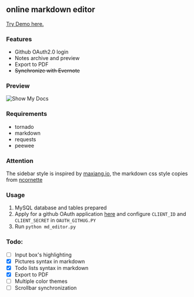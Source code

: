 
## online markdown editor

[Try Demo here.](http://59.110.139.171)

### Features

- Github OAuth2.0 login
- Notes archive and preview
- Export to PDF
- ~~Synchronize with Evernote~~

### Preview

![Show My Docs](https://ooo.0o0.ooo/2017/03/21/58d0e04940d22.png)

### Requirements

- tornado
- markdown
- requests
- peewee

### Attention

The sidebar style is inspired by [maxiang.io](http://maxiang.io), the markdown css style copies from [ncornette](https://github.com/ncornette/Python-Markdown-Editor.git )

### Usage

1. MySQL database and tables prepared
2. Apply for a github OAuth application [here](https://github.com/settings/developers) and configure `CLIENT_ID` and `CLIENT_SECRET` in `OAUTH_GITHUG.PY`
3. Run `python md_editor.py`


### Todo:
- [ ] Input box's highlighting
- [x] Pictures syntax in markdown
- [x] Todo lists syntax in markdown
- [x] Export to PDF
- [ ] Multiple color themes 
- [ ] Scrollbar synchronization